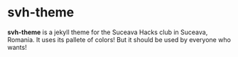 ---
---

# svh-theme

**svh-theme** is a jekyll theme for the Suceava Hacks club in Suceava, Romania. It uses its pallete of colors! But it should be used by everyone who wants!